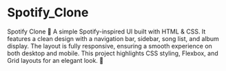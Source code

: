 # Spotify_Clone
Spotify Clone 🎵 A simple Spotify-inspired UI built with HTML &amp; CSS. It features a clean design with a navigation bar, sidebar, song list, and album display. The layout is fully responsive, ensuring a smooth experience on both desktop and mobile. This project highlights CSS styling, Flexbox, and Grid layouts for an elegant look. 🚀
